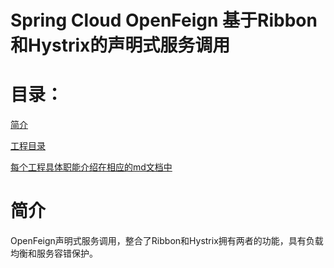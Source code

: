 # Spring Cloud OpenFeign 基于Ribbon和Hystrix的声明式服务调用

# 目录：
[简介](#简介)

[工程目录](#工程目录)

[每个工程具体职能介绍在相应的md文档中](#每个工程具体职能介绍在相应的md文档中)

# 简介
OpenFeign声明式服务调用，整合了Ribbon和Hystrix拥有两者的功能，具有负载均衡和服务容错保护。

# 